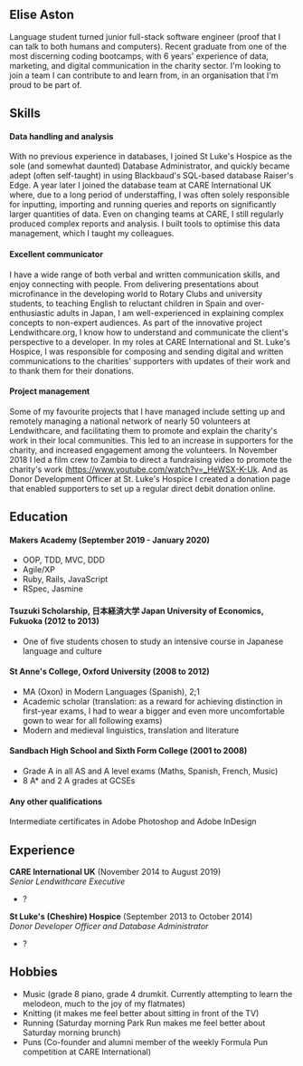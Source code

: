 ## Elise Aston

Language student turned junior full-stack software engineer (proof that I can talk to both humans and computers). Recent graduate from one of the most discerning coding bootcamps, with 6 years' experience of data, marketing, and digital communication in the charity sector. I'm looking to join a team I can contribute to and learn from, in an organisation that I'm proud to be part of.

## Skills

#### Data handling and analysis

With no previous experience in databases, I joined St Luke's Hospice as the sole (and somewhat daunted) Database Administrator, and quickly became adept (often self-taught) in using Blackbaud's SQL-based database Raiser's Edge. A year later I joined the database team at CARE International UK where, due to a long period of understaffing, I was often solely responsible for inputting, importing and running queries and reports on significantly larger quantities of data. Even on changing teams at CARE, I still regularly produced complex reports and analysis. I built tools to optimise this data management, which I taught my colleagues. 

#### Excellent communicator

I have a wide range of both verbal and written communication skills, and enjoy connecting with people. From delivering presentations about microfinance in the developing world to Rotary Clubs and university students, to teaching English to reluctant children in Spain and over-enthusiastic adults in Japan, I am well-experienced in explaining complex concepts to non-expert audiences. As part of the innovative project Lendwithcare.org, I know how to understand and communicate the client's perspective to a developer. In my roles at CARE International and St. Luke's Hospice, I was responsible for composing and sending digital and written communications to the charities' supporters with updates of their work and to thank them for their donations.

#### Project management

Some of my favourite projects that I have managed include setting up and remotely managing a national network of nearly 50 volunteers at Lendwithcare, and facilitating them to promote and explain the charity's work in their local communities. This led to an increase in supporters for the charity, and increased engagement among the volunteers. In November 2018 I led a film crew to Zambia to direct a fundraising video to promote the charity's work (https://www.youtube.com/watch?v=_HeWSX-K-Uk. And as Donor Development Officer at St. Luke's Hospice I created a donation page that enabled supporters to set up a regular direct debit donation online.

## Education

#### Makers Academy (September 2019 - January 2020)

- OOP, TDD, MVC, DDD
- Agile/XP
- Ruby, Rails, JavaScript
- RSpec, Jasmine


#### Tsuzuki Scholarship, 日本経済大学 Japan University of Economics, Fukuoka (2012 to 2013)

- One of five students chosen to study an intensive course in Japanese language and culture


#### St Anne's College, Oxford University (2008 to 2012)

- MA (Oxon) in Modern Languages (Spanish), 2;1
- Academic scholar (translation: as a reward for achieving distinction in first-year exams, I had to wear a bigger and even more uncomfortable gown to wear for all following exams)
- Modern and medieval linguistics, translation and literature


#### Sandbach High School and Sixth Form College (2001 to 2008)

- Grade A in all AS and A level exams (Maths, Spanish, French, Music)
- 8 A* and 2 A grades at GCSEs

#### Any other qualifications

Intermediate certificates in Adobe Photoshop and Adobe InDesign

## Experience

**CARE International UK** (November 2014 to August 2019)    
*Senior Lendwithcare Executive*  
- ? 

**St Luke's (Cheshire) Hospice** (September 2013 to October 2014)    
*Donor Developer Officer and Database Administrator*  
- ?

## Hobbies

- Music (grade 8 piano, grade 4 drumkit. Currently attempting to learn the melodeon, much to the joy of my flatmates)
- Knitting (it makes me feel better about sitting in front of the TV)
- Running (Saturday morning Park Run makes me feel better about Saturday morning brunch)
- Puns (Co-founder and alumni member of the weekly Formula Pun competition at CARE International)
